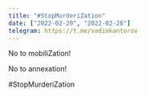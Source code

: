 ```yaml
---
title: "#StopMurderiZation"
date: ["2022-02-20", "2022-02-28"]
telegram: https://t.me/vadimkantorov
---
```

No to mobiliZation!

No to annexation!

#StopMurderiZation

